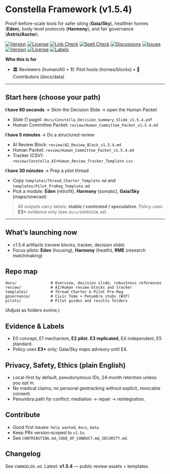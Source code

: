 # Constella Framework (v1.5.4)
Proof-before-scale tools for safer siting (**Gaia/Sky**), healthier homes (**Eden**), body-level protocols (**Harmony**), and fair governance (**Astris/Auctor**).

[![Version](https://img.shields.io/github/v/tag/Nightmarejam/constella-framework?label=version)](../../releases)
[![License](https://img.shields.io/badge/license-Apache--2.0-lightgrey)](./LICENSE)
[![Link Check](https://github.com/Nightmarejam/constella-framework/actions/workflows/link-check.yml/badge.svg)](../../actions/workflows/link-check.yml)
[![Spell Check](https://github.com/Nightmarejam/constella-framework/actions/workflows/spellcheck.yml/badge.svg)](../../actions/workflows/spellcheck.yml)
[![Discussions](https://img.shields.io/badge/chat-Discussions-blue)](../../discussions)
[![Issues](https://img.shields.io/github/issues/Nightmarejam/constella-framework)](../../issues)
[![Version](https://img.shields.io/badge/version-v1.5.4-blue)](#)
[![License](https://img.shields.io/badge/license-Apache--2.0-lightgrey)](#)
[![Labels](https://img.shields.io/badge/claims-stable%20%7C%20contested%20%7C%20speculative-orange)](#)

**Who this is for**
- 🏛️ Reviewers (human/AI) • 🏗️ Pilot hosts (homes/blocks) • 🧰 Contributors (docs/data)

---

## Start here (choose your path)

**I have 60 seconds** → Skim the Decision Slide → open the Human Packet  
- Slide (1 page): `docs/Constella_Decision_Summary_Slide_v1.5.4.pdf`  
- Human Committee Packet: `review/Human_Committee_Packet_v1.5.4.md`

**I have 5 minutes** → Do a structured review  
- AI Review Block: `review/AI_Review_Block_v1.5.4.md`  
- Human Packet: `review/Human_Committee_Packet_v1.5.4.md`  
- Tracker (CSV): `review/Constella_AI+Human_Review_Tracker_Template.csv`

**I have 30 minutes** → Prep a pilot thread  
- Copy `templates/Thread_Charter_Template.md` and `templates/Pilot_PreReg_Template.md`  
- Pick a module: **Eden** (retrofit), **Harmony** (somatic), **Gaia/Sky** (maps/nowcast)

> All outputs carry labels: **stable / contested / speculative**. Policy uses **E3+** evidence only (see `docs/OVERVIEW.md`).

---

## What’s launching now
- v1.5.4 artifacts (review blocks, tracker, decision slide)
- Focus pilots: **Eden** (housing), **Harmony** (health), **RME** (research matchmaking)

## Repo map
```
docs/               # Overview, decision slide, robustness references
review/             # AI/Human review blocks and tracker
templates/          # Thread Charter & Pilot Pre‑Reg
governance/         # Civic Tome + Penumbra stubs (WIP)
pilots/             # Pilot guides and results folders
```
(Adjust as folders evolve.)

## Evidence & Labels
- E0 concept, E1 mechanism, **E2 pilot**, **E3 replicated**, E4 independent, E5 standard.  
- Policy uses **E3+** only; Gaia/Sky maps advisory until E4.

## Privacy, Safety, Ethics (plain English)
- Local-first by default, pseudonymous IDs, 24‑month retention unless you opt in.  
- No medical claims; no personal geotracking without explicit, revocable consent.  
- Penumbra path for conflict: mediation → repair → reintegration.

## Contribute
- Good first issues: `help wanted`, `docs`, `data`.  
- Keep PRs version‑scoped to `v1.5x`.  
- See `CONTRIBUTING.md`, `CODE_OF_CONDUCT.md`, `SECURITY.md`.

## Changelog
See `CHANGELOG.md`. Latest: **v1.5.4** — public review assets + templates.
